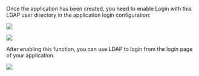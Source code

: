 <IntegrationDetailCard title="Use LDAP to Login">

Once the application has been created, you need to enable Login with this LDAP user directory in the application login configuration:

![](~@imagesEnUs/connections/oidc/oidc-login1.jpg)

![](~@imagesEnUs/connections/ldap/step2-01.jpg)

After enabling this function, you can use LDAP to login from the login page of your application.

![](~@imagesEnUs/connections/ldap/step2-02.jpg)

</IntegrationDetailCard>